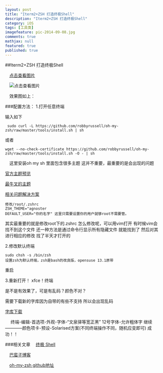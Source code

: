 ```yaml
---
layout: post
title: "Iterm2+ZSH 打造终极Shell"
description: "Iterm2+ZSH 打造终极Shell"
category: iOS
tags: [工具类]
imagefeature: pic-2014-09-08.jpg
comments: true
mathjax: null
featured: true
published: true
---
```


##Iterm2+ZSH 打造终极Shell



  　[点击查看图片](../images/blog/zshShell.png "Title")


<!--more-->


  　![点击查看图片](http://m1.yea.im/1Oa.png "Title")



　效果图如上：

###配置方法：
1.打开任意终端

输入如下

	 sudo curl -L https://github.com/robbyrussell/oh-my-zsh/raw/master/tools/install.sh | sh

或者

	wget --no-check-certificate https://github.com/robbyrussell/oh-my-zsh/raw/master/tools/install.sh -O - | sh

　这里安装oh my sh 里面包含很多主题 这并不重要，最重要的是会出现的问题

[官方主题预览](https://github.com/robbyrussell/oh-my-zsh/wiki/themes)

[最牛叉的主题](https://github.com/jeremyFreeAgent/oh-my-zsh-powerline-theme)

[相关问题解决方案](http://www.zhihu.com/question/31458342)

	修改/root/.zshrc
	ZSH_THEME="agnoster
	DEFAULT_USER="你的名字" 这里只需要设置你的用户就够root不需要管。

其实最重要的就是修改root下的.zshrc 怎么修改呢，可以用vim打开 有时候vim会找不到这个文件
还一种方法是通过命令行显示所有隐藏文件 就能找到了 然后对其进行相应的修改 找了半天才打开的
 
2.修改默认终端

	sudo chsh -s /bin/zsh
	设置zsh为默认终端，zsh是bash的改良版，opensuse 13.1原带

重启

3.重新打开！ xfce！终端

是不是有效果了，可是有乱码？颜色不对？

需要下载新的字库因为自带的有些不支持 所以会出现乱码

[字库下载](https://github.com/powerline/fonts)

　	终端-编辑-首选项-外观-字体-“文泉驿等宽正黑” 12号字体-允许粗体字
继续————颜色项卡-预设-Solarised方案(不同终端操作不同，随机应变即可)
成功！！

###相关文章
　[终极 Shell](http://macshuo.com/?p=676)

　[巴蛮子博客](http://www.cnblogs.com/bamanzi/p/zsh-simple-guide.html)　

　[oh-my-zsh github地址](https://github.com/robbyrussell/oh-my-zsh/wiki/themes)　
　
　
　
　
　